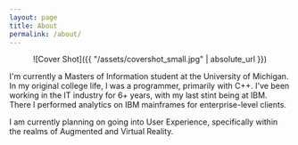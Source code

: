 ```yaml
---
layout: page
title: About
permalink: /about/
---
```

<div style="text-align:center" markdown="1">
![Cover Shot]({{ "/assets/covershot_small.jpg" | absolute_url }})
</div>

I'm currently a Masters of Information student at the University of Michigan.  In my original college life,
I was a programmer, primarily with C++.  I've been working in the IT industry for 6+ years, with my last stint being at IBM.  There I performed analytics on IBM mainframes for enterprise-level clients.

I am currently planning on going into User Experience, specifically within the realms of Augmented and Virtual Reality.
